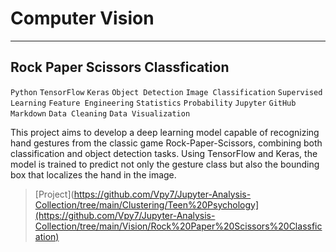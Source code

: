 # Computer Vision

---

## Rock Paper Scissors Classfication 

`Python` `TensorFlow` `Keras` `Object Detection` `Image Classification` `Supervised Learning` `Feature Engineering` `Statistics` `Probability` `Jupyter` `GitHub` `Markdown` `Data Cleaning` `Data Visualization`

This project aims to develop a deep learning model capable of recognizing hand gestures from the classic game Rock-Paper-Scissors, combining both classification and object detection tasks. Using TensorFlow and Keras, the model is trained to predict not only the gesture class but also the bounding box that localizes the hand in the image.

> [Project](https://github.com/Vpy7/Jupyter-Analysis-Collection/tree/main/Clustering/Teen%20Psychology](https://github.com/Vpy7/Jupyter-Analysis-Collection/tree/main/Vision/Rock%20Paper%20Scissors%20Classfication)

